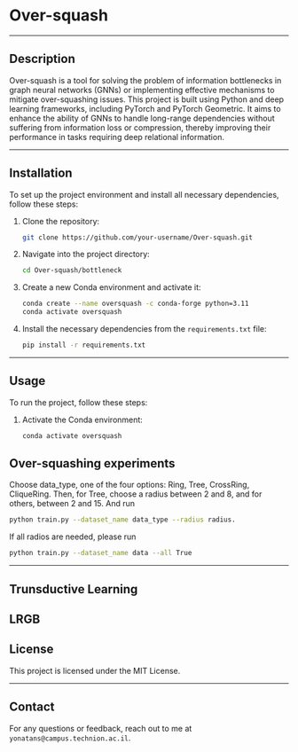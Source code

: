 
# Over-squash

---

## Description

Over-squash is a tool for solving the problem of information bottlenecks in graph neural networks (GNNs) or implementing effective mechanisms to mitigate over-squashing issues. This project is built using Python and deep learning frameworks, including PyTorch and PyTorch Geometric. It aims to enhance the ability of GNNs to handle long-range dependencies without suffering from information loss or compression, thereby improving their performance in tasks requiring deep relational information.

---

## Installation

To set up the project environment and install all necessary dependencies, follow these steps:

1. Clone the repository:
   ```bash
   git clone https://github.com/your-username/Over-squash.git
   ```

2. Navigate into the project directory:
   ```bash
   cd Over-squash/bottleneck
   ```

3. Create a new Conda environment and activate it:
   ```bash
   conda create --name oversquash -c conda-forge python=3.11
   conda activate oversquash
   ```

4. Install the necessary dependencies from the `requirements.txt` file:
   ```bash
   pip install -r requirements.txt
   ```

---

## Usage

To run the project, follow these steps:

1. Activate the Conda environment:
   ```bash
   conda activate oversquash
   ```
   
## Over-squashing experiments
Choose data_type, one of the four options: Ring, Tree, CrossRing, CliqueRing. 
Then, for Tree, choose a radius between 2 and 8, and for others, between 2 and 15.
And run
   ```bash
   python train.py --dataset_name data_type --radius radius.
   ```
If all radios are needed, please run
   ```bash
   python train.py --dataset_name data --all True
   ```
---
## Trunsductive Learning

## LRGB
## License

This project is licensed under the MIT License.

---

## Contact

For any questions or feedback, reach out to me at `yonatans@campus.technion.ac.il`.
